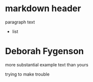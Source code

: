 # markdown header

paragraph text

- list

# Deborah Fygenson

more substantial example text than yours

trying to make trouble

